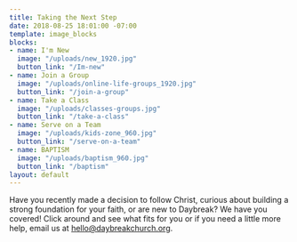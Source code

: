 ```yaml
---
title: Taking the Next Step
date: 2018-08-25 18:01:00 -07:00
template: image_blocks
blocks:
- name: I'm New
  image: "/uploads/new_1920.jpg"
  button_link: "/Im-new"
- name: Join a Group
  image: "/uploads/online-life-groups_1920.jpg"
  button_link: "/join-a-group"
- name: Take a Class
  image: "/uploads/classes-groups.jpg"
  button_link: "/take-a-class"
- name: Serve on a Team
  image: "/uploads/kids-zone_960.jpg"
  button_link: "/serve-on-a-team"
- name: BAPTISM
  image: "/uploads/baptism_960.jpg"
  button_link: "/baptism"
layout: default
---
```


Have you recently made a decision to follow Christ, curious about building a strong foundation for your faith, or are new to Daybreak? We have you covered! Click around and see what fits for you or if you need a little more help, email us at [hello@daybreakchurch.org](mailto:hello@daybreakchurch.org).     
